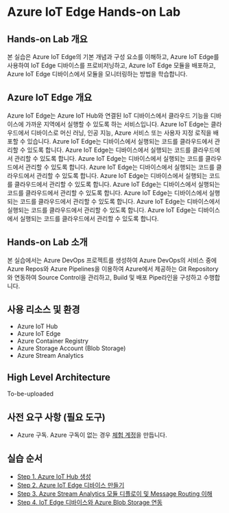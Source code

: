 # Azure IoT Edge Hands-on Lab

## Hands-on Lab 개요

본 실습은 Azure IoT Edge의 기본 개념과 구성 요소를 이해하고, Azure IoT Edge를 사용하여 IoT Edge 디바이스를 프로비저닝하고, Azure IoT Edge 모듈을 배포하고, Azure IoT Edge 디바이스에서 모듈을 모니터링하는 방법을 학습합니다.

## Azure IoT Edge 개요

Azure IoT Edge는 Azure IoT Hub와 연결된 IoT 디바이스에서 클라우드 기능을 디바이스에 가까운 지역에서 실행할 수 있도록 하는 서비스입니다. Azure IoT Edge는 클라우드에서 디바이스로 머신 러닝, 인공 지능, Azure 서비스 또는 사용자 지정 로직을 배포할 수 있습니다. Azure IoT Edge는 디바이스에서 실행되는 코드를 클라우드에서 관리할 수 있도록 합니다. Azure IoT Edge는 디바이스에서 실행되는 코드를 클라우드에서 관리할 수 있도록 합니다. Azure IoT Edge는 디바이스에서 실행되는 코드를 클라우드에서 관리할 수 있도록 합니다. Azure IoT Edge는 디바이스에서 실행되는 코드를 클라우드에서 관리할 수 있도록 합니다. Azure IoT Edge는 디바이스에서 실행되는 코드를 클라우드에서 관리할 수 있도록 합니다. Azure IoT Edge는 디바이스에서 실행되는 코드를 클라우드에서 관리할 수 있도록 합니다. Azure IoT Edge는 디바이스에서 실행되는 코드를 클라우드에서 관리할 수 있도록 합니다. Azure IoT Edge는 디바이스에서 실행되는 코드를 클라우드에서 관리할 수 있도록 합니다. Azure IoT Edge는 디바이스에서 실행되는 코드를 클라우드에서 관리할 수 있도록 합니다.

## Hands-on Lab 소개

본 실습에서는 Azure DevOps 프로젝트를 생성하여 Azure DevOps의 서비스 중에 Azure Repos와 Azure Pipelines을 이용하여 Azure에서 제공하는 Git Repository와 연동하여 Source Control을 관리하고, Build 및 배포 Pipe라인을 구성하고 수행합니다. 

## 사용 리소스 및 환경
  * Azure IoT Hub
  * Azure IoT Edge
  * Azure Container Registry
  * Azure Storage Account (Blob Storage)
  * Azure Stream Analytics

## High Level Architecture
To-be-uploaded

## 사전 요구 사항 (필요 도구)

* Azure 구독. Azure 구독이 없는 경우 [체험 계정](https://azure.microsoft.com/ko-kr/free/?WT.mc_id=A261C142F)을 만듭니다.

## 실습 순서

* [Step 1. Azure IoT Hub 생성](https://learn.microsoft.com/ko-kr/azure/iot-hub/iot-hub-create-through-portal)
* [Step 2. Azure IoT Edge 디바이스 만들기](https://github.com/jeongaelee/Azure-IoT-Edge-Stoage/blob/main/step02.md)
* [Step 3. Azure Stream Analytics 모듈 디플로이 및 Message Routing 이해](https://github.com/jeongaelee/Azure-IoT-Edge-Stoage/blob/main/step03.md)
* [Step 4. IoT Edge 디바이스와 Azure Blob Storage 연동](https://github.com/jeongaelee/Azure-IoT-Edge-Stoage/blob/main/step04.md)

